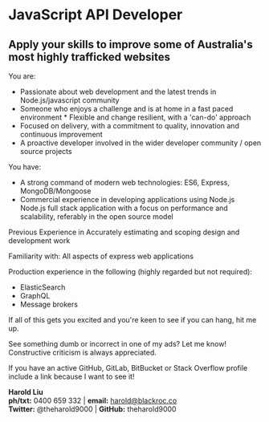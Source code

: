 JavaScript API Developer
======

## Apply your skills to improve some of Australia's most highly trafficked websites

You are:
* Passionate about web development and the latest trends in Node.js/javascript community
* Someone who enjoys a challenge and is at home in a fast paced environment
        * Flexible and change resilient, with a 'can-do' approach
* Focused on delivery, with a commitment to quality, innovation and continuous improvement
* A proactive developer involved in the wider developer community / open source projects

You have:
* A strong command of modern web technologies: ES6, Express, MongoDB/Mongoose
* Commercial experience in developing applications using Node.js Node.js full stack application with a focus on performance and scalability, referably in the open source model

Previous Experience in
Accurately estimating and scoping design and development work

Familiarity with:
All aspects of express web applications

Production experience in the following (highly regarded but not required):
* ElasticSearch
* GraphQL
* Message brokers 

If all of this gets you excited and you're keen to see if you can hang, hit me up.

See something dumb or incorrect in one of my ads? Let me know! Constructive criticism is always appreciated.

If you have an active GitHub, GitLab, BitBucket or Stack Overflow profile include a link because I want to see it!

**Harold Liu**</br>
**ph/txt:** 0400 659 332 | **email:** harold@blackroc.co</br>
**Twitter:** @theharold9000 | **GitHub:** theharold9000